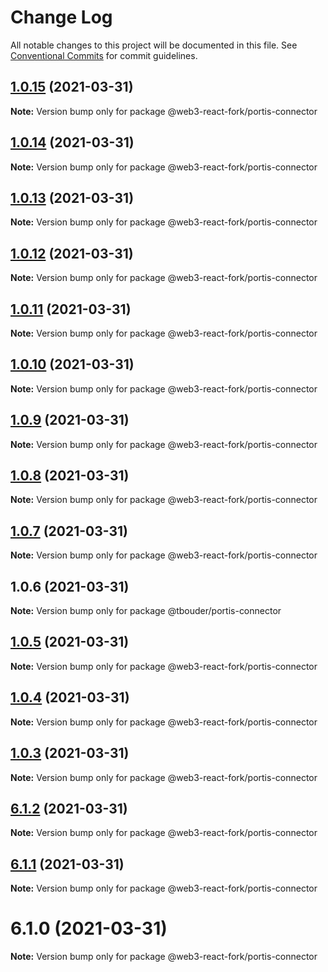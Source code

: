 # Change Log

All notable changes to this project will be documented in this file.
See [Conventional Commits](https://conventionalcommits.org) for commit guidelines.

## [1.0.15](https://github.com/TBouder/web3-react-fork/compare/@web3-react-fork/portis-connector@1.0.14...@web3-react-fork/portis-connector@1.0.15) (2021-03-31)

**Note:** Version bump only for package @web3-react-fork/portis-connector





## [1.0.14](https://github.com/TBouder/web3-react-fork/compare/@web3-react-fork/portis-connector@1.0.13...@web3-react-fork/portis-connector@1.0.14) (2021-03-31)

**Note:** Version bump only for package @web3-react-fork/portis-connector





## [1.0.13](https://github.com/TBouder/web3-react-fork/compare/@web3-react-fork/portis-connector@1.0.12...@web3-react-fork/portis-connector@1.0.13) (2021-03-31)

**Note:** Version bump only for package @web3-react-fork/portis-connector





## [1.0.12](https://github.com/TBouder/web3-react-fork/compare/@web3-react-fork/portis-connector@1.0.11...@web3-react-fork/portis-connector@1.0.12) (2021-03-31)

**Note:** Version bump only for package @web3-react-fork/portis-connector





## [1.0.11](https://github.com/TBouder/web3-react-fork/compare/@web3-react-fork/portis-connector@1.0.10...@web3-react-fork/portis-connector@1.0.11) (2021-03-31)

**Note:** Version bump only for package @web3-react-fork/portis-connector





## [1.0.10](https://github.com/TBouder/web3-react-fork/compare/@web3-react-fork/portis-connector@1.0.9...@web3-react-fork/portis-connector@1.0.10) (2021-03-31)

**Note:** Version bump only for package @web3-react-fork/portis-connector





## [1.0.9](https://github.com/TBouder/web3-react-fork/compare/@web3-react-fork/portis-connector@1.0.8...@web3-react-fork/portis-connector@1.0.9) (2021-03-31)

**Note:** Version bump only for package @web3-react-fork/portis-connector





## [1.0.8](https://github.com/TBouder/web3-react-fork/compare/@web3-react-fork/portis-connector@1.0.7...@web3-react-fork/portis-connector@1.0.8) (2021-03-31)

**Note:** Version bump only for package @web3-react-fork/portis-connector





## [1.0.7](https://github.com/TBouder/web3-react-fork/compare/@web3-react-fork/portis-connector@1.0.5...@web3-react-fork/portis-connector@1.0.7) (2021-03-31)

**Note:** Version bump only for package @web3-react-fork/portis-connector





## 1.0.6 (2021-03-31)

**Note:** Version bump only for package @tbouder/portis-connector





## [1.0.5](https://github.com/TBouder/web3-react-fork/compare/@web3-react-fork/portis-connector@1.0.4...@web3-react-fork/portis-connector@1.0.5) (2021-03-31)

**Note:** Version bump only for package @web3-react-fork/portis-connector





## [1.0.4](https://github.com/TBouder/web3-react-fork/compare/@web3-react-fork/portis-connector@1.0.3...@web3-react-fork/portis-connector@1.0.4) (2021-03-31)

**Note:** Version bump only for package @web3-react-fork/portis-connector





## [1.0.3](https://github.com/TBouder/web3-react-fork/compare/@web3-react-fork/portis-connector@6.1.2...@web3-react-fork/portis-connector@1.0.3) (2021-03-31)

**Note:** Version bump only for package @web3-react-fork/portis-connector





## [6.1.2](https://github.com/TBouder/web3-react-fork/compare/@web3-react-fork/portis-connector@6.1.1...@web3-react-fork/portis-connector@6.1.2) (2021-03-31)

**Note:** Version bump only for package @web3-react-fork/portis-connector





## [6.1.1](https://github.com/TBouder/web3-react-fork/compare/@web3-react-fork/portis-connector@6.1.0...@web3-react-fork/portis-connector@6.1.1) (2021-03-31)

**Note:** Version bump only for package @web3-react-fork/portis-connector





# 6.1.0 (2021-03-31)

**Note:** Version bump only for package @web3-react-fork/portis-connector
